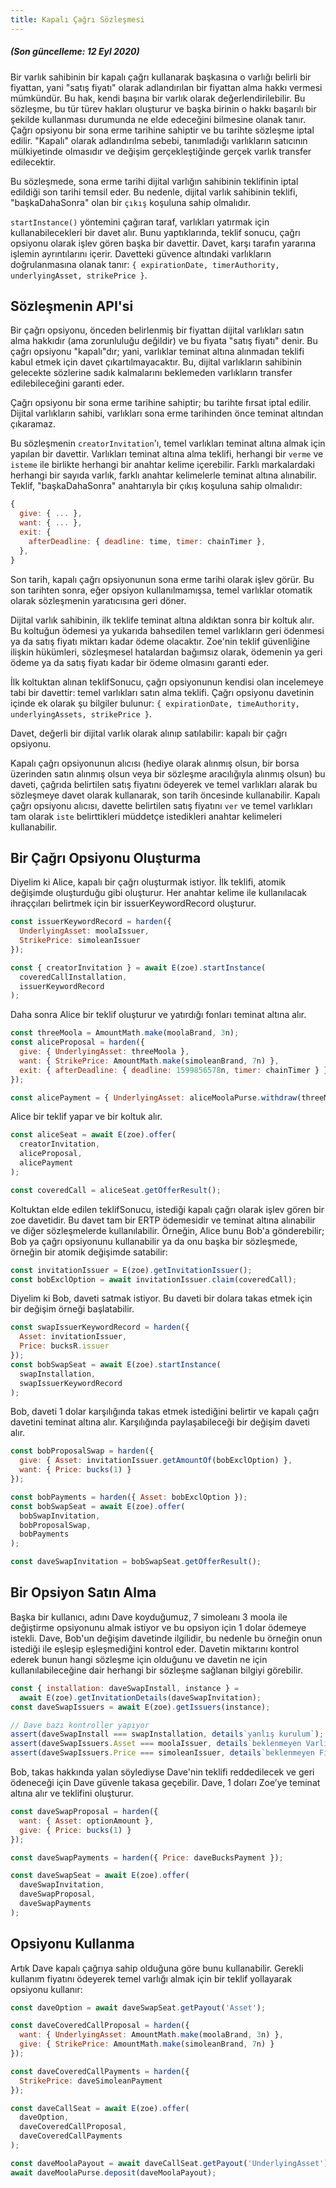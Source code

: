 ```yaml
---
title: Kapalı Çağrı Sözleşmesi
---
```




#####  (Son güncelleme: 12 Eyl 2020)

##### 

Bir varlık sahibinin bir kapalı çağrı kullanarak başkasına o varlığı belirli bir fiyattan, yani "satış fiyatı" olarak adlandırılan bir fiyattan alma hakkı vermesi mümkündür. Bu hak, kendi başına bir varlık olarak değerlendirilebilir. Bu sözleşme, bu tür türev hakları oluşturur ve başka birinin o hakkı başarılı bir şekilde kullanması durumunda ne elde edeceğini bilmesine olanak tanır. Çağrı opsiyonu bir sona erme tarihine sahiptir ve bu tarihte sözleşme iptal edilir. "Kapalı" olarak adlandırılma sebebi, tanımladığı varlıkların satıcının mülkiyetinde olmasıdır ve değişim gerçekleştiğinde gerçek varlık transfer edilecektir.

Bu sözleşmede, sona erme tarihi dijital varlığın sahibinin teklifinin iptal edildiği son tarihi temsil eder. Bu nedenle, dijital varlık sahibinin teklifi, "başkaDahaSonra" olan bir `çıkış` koşuluna sahip olmalıdır.

`startInstance()` yöntemini çağıran taraf, varlıkları yatırmak için kullanabilecekleri bir davet alır. Bunu yaptıklarında, teklif sonucu, çağrı opsiyonu olarak işlev gören başka bir davettir. Davet, karşı tarafın yararına işlemin ayrıntılarını içerir. Davetteki güvence altındaki varlıkların doğrulanmasına olanak tanır: `{ expirationDate, timerAuthority, underlyingAsset, strikePrice }`.

## Sözleşmenin API'si

Bir çağrı opsiyonu, önceden belirlenmiş bir fiyattan dijital varlıkları satın alma hakkıdır (ama zorunluluğu değildir) ve bu fiyata "satış fiyatı" denir. Bu çağrı opsiyonu "kapalı"dır; yani, varlıklar teminat altına alınmadan teklifi kabul etmek için davet çıkartılmayacaktır. Bu, dijital varlıkların sahibinin gelecekte sözlerine sadık kalmalarını beklemeden varlıkların transfer edilebileceğini garanti eder.

Çağrı opsiyonu bir sona erme tarihine sahiptir; bu tarihte fırsat iptal edilir. Dijital varlıkların sahibi, varlıkları sona erme tarihinden önce teminat altından çıkaramaz.

Bu sözleşmenin `creatorInvitation`'ı, temel varlıkları teminat altına almak için yapılan bir davettir. Varlıkları teminat altına alma teklifi, herhangi bir `verme` ve `isteme` ile birlikte herhangi bir anahtar kelime içerebilir. Farklı markalardaki herhangi bir sayıda varlık, farklı anahtar kelimelerle teminat altına alınabilir. Teklif, "başkaDahaSonra" anahtarıyla bir çıkış koşuluna sahip olmalıdır:

```js
{
  give: { ... },
  want: { ... },
  exit: {
    afterDeadline: { deadline: time, timer: chainTimer },
  },
}
```

Son tarih, kapalı çağrı opsiyonunun sona erme tarihi olarak işlev görür. Bu son tarihten sonra, eğer opsiyon kullanılmamışsa, temel varlıklar otomatik olarak sözleşmenin yaratıcısına geri döner.

Dijital varlık sahibinin, ilk teklife teminat altına aldıktan sonra bir koltuk alır. Bu koltuğun ödemesi ya yukarıda bahsedilen temel varlıkların geri ödenmesi ya da satış fiyatı miktarı kadar ödeme olacaktır. Zoe'nin teklif güvenliğine ilişkin hükümleri, sözleşmesel hatalardan bağımsız olarak, ödemenin ya geri ödeme ya da satış fiyatı kadar bir ödeme olmasını garanti eder.

İlk koltuktan alınan teklifSonucu, çağrı opsiyonunun kendisi olan incelemeye tabi bir davettir: temel varlıkları satın alma teklifi. Çağrı opsiyonu davetinin içinde ek olarak şu bilgiler bulunur: `{ expirationDate, timeAuthority, underlyingAssets, strikePrice }`.

Davet, değerli bir dijital varlık olarak alınıp satılabilir: kapalı bir çağrı opsiyonu.

Kapalı çağrı opsiyonunun alıcısı (hediye olarak alınmış olsun, bir borsa üzerinden satın alınmış olsun veya bir sözleşme aracılığıyla alınmış olsun) bu daveti, çağrıda belirtilen satış fiyatını ödeyerek ve temel varlıkları alarak bu sözleşmeye davet olarak kullanarak, son tarih öncesinde kullanabilir. Kapalı çağrı opsiyonu alıcısı, davette belirtilen satış fiyatını `ver` ve temel varlıkları tam olarak `iste` belirttikleri müddetçe istedikleri anahtar kelimeleri kullanabilir.

## Bir Çağrı Opsiyonu Oluşturma

Diyelim ki Alice, kapalı bir çağrı oluşturmak istiyor. İlk teklifi, atomik değişimde oluşturduğu gibi oluşturur. Her anahtar kelime ile kullanılacak ihraççıları belirtmek için bir issuerKeywordRecord oluşturur.

```js
const issuerKeywordRecord = harden({
  UnderlyingAsset: moolaIssuer,
  StrikePrice: simoleanIssuer
});

const { creatorInvitation } = await E(zoe).startInstance(
  coveredCallInstallation,
  issuerKeywordRecord
);
```

Daha sonra Alice bir teklif oluşturur ve yatırdığı fonları teminat altına alır.

```js
const threeMoola = AmountMath.make(moolaBrand, 3n);
const aliceProposal = harden({
  give: { UnderlyingAsset: threeMoola },
  want: { StrikePrice: AmountMath.make(simoleanBrand, 7n) },
  exit: { afterDeadline: { deadline: 1599856578n, timer: chainTimer } }
});

const alicePayment = { UnderlyingAsset: aliceMoolaPurse.withdraw(threeMoola) };
```

Alice bir teklif yapar ve bir koltuk alır.

```js
const aliceSeat = await E(zoe).offer(
  creatorInvitation,
  aliceProposal,
  alicePayment
);

const coveredCall = aliceSeat.getOfferResult();
```

Koltuktan elde edilen teklifSonucu, istediği kapalı çağrı olarak işlev gören bir zoe davetidir. Bu davet tam bir ERTP ödemesidir ve teminat altına alınabilir ve diğer sözleşmelerde kullanılabilir. Örneğin, Alice bunu Bob'a gönderebilir; Bob ya çağrı opsiyonunu kullanabilir ya da onu başka bir sözleşmede, örneğin bir atomik değişimde satabilir:

```js
const invitationIssuer = E(zoe).getInvitationIssuer();
const bobExclOption = await invitationIssuer.claim(coveredCall);
```

Diyelim ki Bob, daveti satmak istiyor. Bu daveti bir dolara takas etmek için bir değişim örneği başlatabilir.

```js
const swapIssuerKeywordRecord = harden({
  Asset: invitationIssuer,
  Price: bucksR.issuer
});
const bobSwapSeat = await E(zoe).startInstance(
  swapInstallation,
  swapIssuerKeywordRecord
);
```

Bob, daveti 1 dolar karşılığında takas etmek istediğini belirtir ve kapalı çağrı davetini teminat altına alır. Karşılığında paylaşabileceği bir değişim daveti alır.

```js
const bobProposalSwap = harden({
  give: { Asset: invitationIssuer.getAmountOf(bobExclOption) },
  want: { Price: bucks(1) }
});

const bobPayments = harden({ Asset: bobExclOption });
const bobSwapSeat = await E(zoe).offer(
  bobSwapInvitation,
  bobProposalSwap,
  bobPayments
);

const daveSwapInvitation = bobSwapSeat.getOfferResult();
```

## Bir Opsiyon Satın Alma

Başka bir kullanıcı, adını Dave koyduğumuz, 7 simoleanı 3 moola ile değiştirme opsiyonunu almak istiyor ve bu opsiyon için 1 dolar ödemeye istekli. Dave, Bob'un değişim davetinde ilgilidir, bu nedenle bu örneğin onun istediği ile eşleşip eşleşmediğini kontrol eder. Davetin miktarını kontrol ederek bunun hangi sözleşme için olduğunu ve davetin ne için kullanılabileceğine dair herhangi bir sözleşme sağlanan bilgiyi görebilir.

```js
const { installation: daveSwapInstall, instance } =
  await E(zoe).getInvitationDetails(daveSwapInvitation);
const daveSwapIssuers = await E(zoe).getIssuers(instance);

// Dave bazı kontroller yapıyor
assert(daveSwapInstall === swapInstallation, details`yanlış kurulum`);
assert(daveSwapIssuers.Asset === moolaIssuer, details`beklenmeyen Varlık ihraççısı`);
assert(daveSwapIssuers.Price === simoleanIssuer, details`beklenmeyen Fiyat ihraççısı`);
```

Bob, takas hakkında yalan söylediyse Dave'nin teklifi reddedilecek ve geri ödeneceği için Dave güvenle takasa geçebilir. Dave, 1 doları Zoe’ye teminat altına alır ve teklifini oluşturur.

```js
const daveSwapProposal = harden({
  want: { Asset: optionAmount },
  give: { Price: bucks(1) }
});

const daveSwapPayments = harden({ Price: daveBucksPayment });

const daveSwapSeat = await E(zoe).offer(
  daveSwapInvitation,
  daveSwapProposal,
  daveSwapPayments
);
```

## Opsiyonu Kullanma

Artık Dave kapalı çağrıya sahip olduğuna göre bunu kullanabilir. Gerekli kullanım fiyatını ödeyerek temel varlığı almak için bir teklif yollayarak opsiyonu kullanır:

```js
const daveOption = await daveSwapSeat.getPayout('Asset');

const daveCoveredCallProposal = harden({
  want: { UnderlyingAsset: AmountMath.make(moolaBrand, 3n) },
  give: { StrikePrice: AmountMath.make(simoleanBrand, 7n) }
});

const daveCoveredCallPayments = harden({
  StrikePrice: daveSimoleanPayment
});

const daveCallSeat = await E(zoe).offer(
  daveOption,
  daveCoveredCallProposal,
  daveCoveredCallPayments
);

const daveMoolaPayout = await daveCallSeat.getPayout('UnderlyingAsset');
await daveMoolaPurse.deposit(daveMoolaPayout);
```